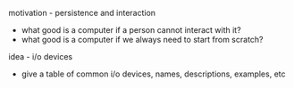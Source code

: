 motivation - persistence and interaction
- what good is a computer if a person cannot interact with it?
- what good is a computer if we always need to start from scratch?

idea - i/o devices
- give a table of common i/o devices, names, descriptions, examples, etc